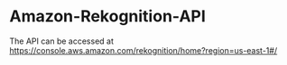 # Amazon-Rekognition-API

The API can be accessed at https://console.aws.amazon.com/rekognition/home?region=us-east-1#/
